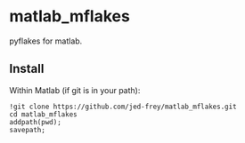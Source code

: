 # matlab_mflakes
pyflakes for matlab.

## Install

Within Matlab (if git is in your path):

    !git clone https://github.com/jed-frey/matlab_mflakes.git
    cd matlab_mflakes
    addpath(pwd);
    savepath;
    
    
